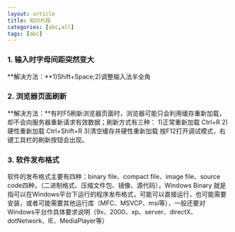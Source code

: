 ```yaml
---
layout: article
title: 知识片段
categories: [abc,all]
tags: [abc]
---
```

### 1. 输入时字母间距突然变大
**解决方法：**1)Shift+Space;2)调整输入法半全角
### 2. 浏览器页面刷新
**解决方法：**有时F5刷新浏览器页面时，浏览器可能只会利用缓存重新加载，却不会向服务器重新请求有效数据；刷新方式有三种：
1)正常重新加载 Ctrl+R
2)硬性重新加载 Ctrl+Shift+R
3)清空缓存并硬性重新加载
按F12打开调试模式，右键工具栏的刷新按钮会出现。
### 3. 软件发布格式
软件的发布格式主要有四种：binary file、compact file、image file、source code四种，（二进制格式、压缩文件包、镜像、源代码），Windows Binary 就是指可以在Windows平台下运行的程序发布格式，可能可以直接运行，也可能需要安装，或者可能需要其他运行库（MFC、MSVCP、msi等），一般还要对Windows平台作具体要求说明（9x、2000、xp、server、directX、dotNetwork、IE、MediaPlayer等）